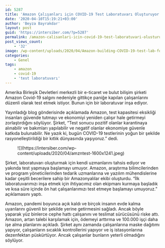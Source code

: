 ```yaml
---
id: 5287
title: 'Amazon Çalışanları için COVID-19 Test Laboratuvarı Oluşturuyor'
date: '2020-04-10T15:19:21+03:00'
author: 'Beyza Bayrakdar'
layout: post
guid: 'https://intersiber.com/?p=5287'
permalink: /amazon-calisanlari-icin-covid-19-test-laboratuvari-olusturuyor/
post_views_count:
    - '32'
image: /wp-content/uploads/2020/04/Amazon-building-COVID-19-test-lab-for-workers.jpg
categories:
    - Genel
tags:
    - amazon
    - covid-19
    - 'test laboratuvarı'
---
```


Amerika Birleşik Devletleri merkezli bir e-ticaret ve bulut bilişim şirketi Amazon Covid-19 salgını nedeniyle gittikçe paniğe kapılan çalışanlarını düzenli olarak test etmek istiyor. Bunun için bir laboratuvar inşa ediyor.

 Yayınladığı blog gönderisinde açıklamada Amazon, test kapasitesi eksikliği insanları güvende tutmayı ve ekonomiyi yeniden çalışır hale getirmeyi zorlaştırdığını söylüyor. Şirket, “Test sonucu pozitif olanlar karantinaya alınabilir ve bakımları yapılabilir ve negatif olanlar ekonomiye güvenle katkıda bulunabilir. Ne yazık ki, bugün COVID-19 testlerinin yoğun bir şekilde rasyonelleştirildiği bir kıtlık dünyasında yaşıyoruz.” dedi.

<figure class="wp-block-image size-large">![](https://intersiber.com/wp-content/uploads/2020/04/amzntest-1600x1241.jpeg)</figure>Şirket, laboratuvarı oluşturmak için kendi uzmanlarını tahsis ediyor ve yakında test yapmaya başlamayı umuyor. Amazon, araştırma bilimcilerinden ve program yöneticilerinden tedarik uzmanlarına ve yazılım mühendislerine kadar çeşitli becerilere sahip bir Amazonyalılar ekibi oluşturdu. “İlk laboratuvarımızı inşa etmek için ihtiyacımız olan ekipmanı kurmaya başladık ve kısa süre içinde ön hat çalışanlarımızı test etmeye başlamayı umuyoruz.” açıklamasını yaptı.

Amazon, pandemi boyunca açık kaldı ve birçok insanın evde kalma uyarılarını güvenli bir şekilde yerine getirmesini sağladı. Ancak böyle yaparak yüz binlerce cephe hattı çalışanını ve teslimat sürücüsünü riske attı. Amazon, artan talebi karşılamak için, ödemeyi arttırma ve 100.000 işçi daha işe alma planlarını açıkladı. Şirket aynı zamanda çalışanlarına maske dağıtımı yapıyor, çalışanların sıcaklık kontrollerini yapıyor ve iş istasyonlarına dezenfektan püskürtüyor. Ancak çalışanlar bunların yeterli olmadığını söylüyor.